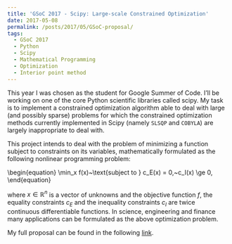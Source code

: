 ```yaml
---
title: 'GSoC 2017 - Scipy: Large-scale Constrained Optimization'
date: 2017-05-08
permalink: /posts/2017/05/GSoC-proposal/
tags:
  - GSoC 2017
  - Python
  - Scipy
  - Mathematical Programming
  - Optimization
  - Interior point method
---
```


This year I was chosen as the student for Google Summer of Code.
I’ll be working on one of the core Python scientific libraries called scipy.
My task is to implement a constrained optimization algorithm able to deal with
large (and possibly sparse) problems for which the constrained optimization
methods currently implemented in Scipy (namely `SLSQP` and `COBYLA`) are
largely inappropriate to deal with.

This project intends to deal with the problem of minimizing a function
subject to constraints on its variables, mathematically formulated as
the following nonlinear programming problem:

\begin{equation}
   \min_x  f(x)~\text{subject to } c_E(x) = 0,~c_I(x) \ge 0,
\end{equation}

where $x\in \mathbb{R}^n$ is a vector of unknowns and the objective function $f$,
the equality constraints $c_E$ and the inequality constraints $c_I$ are twice continuous
differentiable functions. In science, engineering and finance
many applications can be formulated as the above optimization problem.

My full proposal can be found in the following [link](https://github.com/antonior92/GSoC2017-Scipy).



